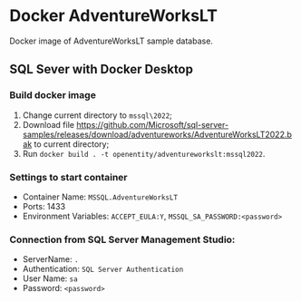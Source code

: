 # Docker AdventureWorksLT

Docker image of AdventureWorksLT sample database.

## SQL Sever with Docker Desktop
### Build docker image
1. Change current directory to `mssql\2022`;
2. Download file https://github.com/Microsoft/sql-server-samples/releases/download/adventureworks/AdventureWorksLT2022.bak to current directory;
3. Run `docker build . -t openentity/adventureworkslt:mssql2022`.

### Settings to start container
- Container Name: `MSSQL.AdventureWorksLT`
- Ports: 1433
- Environment Variables: `ACCEPT_EULA:Y`, `MSSQL_SA_PASSWORD:<password>`

### Connection from SQL Server Management Studio:
- ServerName: `.`
- Authentication: `SQL Server Authentication`
- User Name: `sa`
- Password: `<password>`